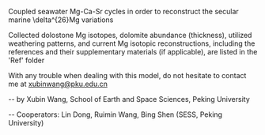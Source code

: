 Coupled seawater Mg-Ca-Sr cycles in order to reconstruct the secular marine \delta^{26}Mg variations

Collected dolostone Mg isotopes, dolomite abundance (thickness), utilized weathering patterns, and current Mg isotopic reconstructions, including the references and their supplementary materials (if applicable), are listed in the 'Ref' folder

With any trouble when dealing with this model, do not hesitate to contact me at xubinwang@pku.edu.cn



-- by Xubin Wang, School of Earth and Space Sciences, Peking University

-- Cooperators: Lin Dong, Ruimin Wang, Bing Shen (SESS, Peking University)
